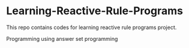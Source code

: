 # Learning-Reactive-Rule-Programs

This repo contains codes for learning reactive rule programs project. 

Programming using answer set programming
